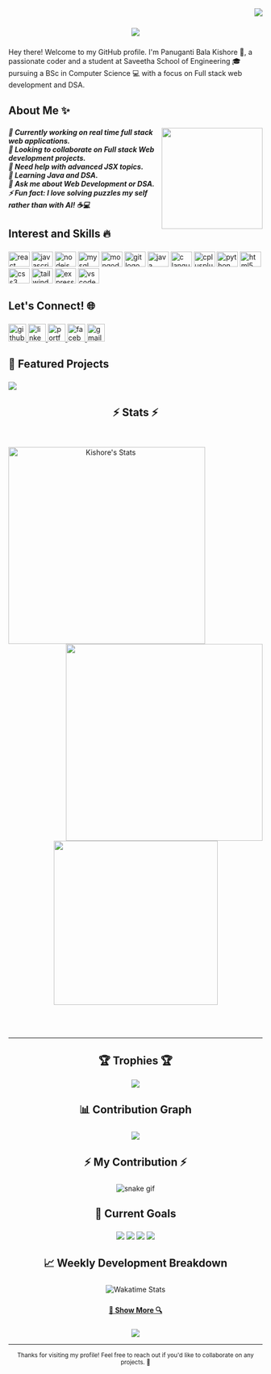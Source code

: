 <img align="right" src="https://komarev.com/ghpvc/?username=Kishore0122&style=flat-square">

<h1 align="center">
  <a href="https://git.io/typing-svg">
    <img src="https://readme-typing-svg.herokuapp.com/?lines=Hey+👋;Hi+welcome+to+myprofile!;+I'm+Panuganti+Bala+Kishore!;&center=true&size=20">
  </a>
</h1>

###

<p align="left">Hey there! Welcome to my GitHub profile. I'm Panuganti Bala Kishore 👋, a passionate coder and a student at Saveetha School of Engineering 🎓 pursuing a BSc in Computer Science 💻 with a focus on Full stack web development and DSA.</p>

###

<h2 align="left">About Me ✨</h2>

###

<img align="right" height="200" src="https://i.imgflip.com/7m4wl6.gif" />

###

<h5 align="left">🔭 Currently working on real time full stack web applications.<br>👯 Looking to collaborate on Full stack Web development projects.<br>🤝 Need help with advanced JSX topics.<br>🌱 Learning Java and DSA.<br>💬 Ask me about Web Development or DSA.<br>⚡ Fun fact: I love solving puzzles my self rather than with AI! ☕💻</h5>

###

<h2 align="left">Interest and Skills 🔥</h2>

###

<div align="left">
<img src="https://cdn.jsdelivr.net/gh/devicons/devicon/icons/react/react-original.svg" height="30" width="42" alt="react logo" />
<img src="https://cdn.jsdelivr.net/gh/devicons/devicon/icons/javascript/javascript-original.svg" height="30" width="42" alt="javascript logo" />
<img src="https://cdn.jsdelivr.net/gh/devicons/devicon/icons/nodejs/nodejs-original.svg" height="30" width="42" alt="nodejs logo" />
  <img src="https://cdn.jsdelivr.net/gh/devicons/devicon/icons/mysql/mysql-original.svg" height="30" width="42" alt="mysql logo" />
<img src="https://cdn.jsdelivr.net/gh/devicons/devicon/icons/mongodb/mongodb-original.svg" height="30" width="42" alt="mongodb logo" />
  <img src="https://cdn.jsdelivr.net/gh/devicons/devicon/icons/git/git-original.svg" height="30" width="42" alt="git logo" />
  <img src="https://cdn.jsdelivr.net/gh/devicons/devicon/icons/java/java-original.svg" height="30" width="42" alt="java logo" />
<img src="https://cdn.jsdelivr.net/gh/devicons/devicon/icons/c/c-original.svg" height="30" width="42" alt="c language logo" />
  <img src="https://cdn.jsdelivr.net/gh/devicons/devicon/icons/cplusplus/cplusplus-original.svg" height="30" width="42" alt="cplusplus logo" />
<img src="https://cdn.jsdelivr.net/gh/devicons/devicon/icons/python/python-original.svg" height="30" width="42" alt="python logo" />
<img src="https://cdn.jsdelivr.net/gh/devicons/devicon/icons/html5/html5-original.svg" height="30" width="42" alt="html5 logo" />
<img src="https://cdn.jsdelivr.net/gh/devicons/devicon/icons/css3/css3-original.svg" height="30" width="42" alt="css3 logo" />
<img src="https://cdn.jsdelivr.net/gh/devicons/devicon/icons/tailwindcss/tailwindcss-plain.svg" height="30" width="42" alt="tailwindcss logo" />
<img src="https://cdn.jsdelivr.net/gh/devicons/devicon/icons/express/express-original.svg" height="30" width="42" alt="express logo" />
<img src="https://cdn.jsdelivr.net/gh/devicons/devicon/icons/vscode/vscode-original.svg" height="30" width="42" alt="vscode logo" />
</div>

###

<h2 align="left">Let's Connect! 🌐</h2>

###

<div align="left">
  <a href="https://github.com/Kishore0122" target="_blank">
    <img src="https://img.shields.io/static/v1?message=GitHub&logo=github&label=&color=181717&logoColor=white&labelColor=&style=for-the-badge" height="35" alt="github logo" />
  </a>
  <a href="https://www.linkedin.com/in/panuganti-bala-kishore-0424b5325/" target="_blank">
    <img src="https://img.shields.io/static/v1?message=LinkedIn&logo=linkedin&label=&color=0077B5&logoColor=white&labelColor=&style=for-the-badge" height="35" alt="linkedin logo" />
  </a>
  <a href="https://kishore.is-a.dev/" target="_blank">
    <img src="https://img.shields.io/static/v1?message=Portfolio&logo=portfolio&label=&color=000000&logoColor=white&labelColor=&style=for-the-badge" height="35" alt="portfolio logo" />
  </a>
  <a href="https://www.facebook.com/profile.php?id=100057444433769" target="_blank">
    <img src="https://img.shields.io/static/v1?message=Facebook&logo=facebook&label=&color=1877F2&logoColor=white&labelColor=&style=for-the-badge" height="35" alt="facebook logo" />
  </a>
  <a href="mailto:kishorepanuganti278@gmail.com" target="_blank">
    <img src="https://img.shields.io/static/v1?message=Gmail&logo=gmail&label=&color=D14836&logoColor=white&labelColor=&style=for-the-badge" height="35" alt="gmail logo" />
  </a>
</div>

###

<h2 align="left">🚀 Featured Projects</h2>

###

<div align="left">
  <a href="https://github.com/Kishore0122/library" target="_blank">
    <img src="https://github-readme-stats.vercel.app/api/pin/?username=Kishore0122&repo=library&theme=dracula&hide_border=false" />
  </a>
  <!-- Add more featured projects here as you create them -->
</div>

###

<h2 align="center">⚡ Stats ⚡</h2>
<br>
<p align=center>
  <div align=center>
    <a href="https://github.com/denvercoder1/github-readme-streak-stats" title="Go to Source">
      <img align="left" width=390 src="https://github-stats-alpha.vercel.app/api?username=Kishore0122&cc=282a36&tc=edede7&ic=ff6e96&bc=dddbdb" alt="Kishore's Stats" />
    </a>
    <a href="https://github.com/anuraghazra/github-readme-stats" title="Go to Source">
      <img align="right" width=390 src="https://github-readme-stats.vercel.app/api/top-langs?username=Kishore0122&locale=en&hide_title=false&layout=compact&card_width=320&langs_count=5&theme=dracula&hide_border=false&order=2" />
    </a>
  </div>
  <br><br><br><br><br><br><br><br><br>
  <div align=center>
    <a href="https://github.com/anuraghazra/github-readme-stats">
      <img width=325 align="center" src="https://streak-stats.demolab.com?user=Kishore0122&locale=en&mode=daily&theme=dracula&hide_border=false&border_radius=5&order=3" />
    </a>
  </div>
  <br>
  <br>
  <br>
</p>

<hr>

###

<h2 align="center">🏆 Trophies 🏆</h2>
<p align="center">
  <img src="https://github-profile-trophy.vercel.app/?username=Kishore0122&theme=dracula&no-frame=true&no-bg=true&margin-w=15" />
</p>

###

<h2 align="center">📊 Contribution Graph</h2>

###

<div align="center">
  <img src="https://github-readme-activity-graph.vercel.app/graph?username=Kishore0122&theme=dracula&hide_border=false" />
</div>

###

<h2 align="center">⚡ My Contribution ⚡</h2>

###

<div align="center">
  <img src="https://github.com/Kishore0122/Kishore0122/blob/output/github-contribution-grid-snake.gif" alt="snake gif" />
</div>

###

<h2 align="center">🎯 Current Goals</h2>

###

<div align="center">
  <img src="https://img.shields.io/badge/Goal-Master%20Full%20Stack%20Development-blue?style=for-the-badge&logo=javascript" />
  <img src="https://img.shields.io/badge/Goal-Complete%20DSA%20Course-green?style=for-the-badge&logo=leetcode" />
  <img src="https://img.shields.io/badge/Goal-Build%20More%20Projects-orange?style=for-the-badge&logo=github" />
  <img src="https://img.shields.io/badge/Goal-Contribute%20to%20Open%20Source-purple?style=for-the-badge&logo=opensource" />
</div>

###

<h2 align="center">📈 Weekly Development Breakdown</h2>

###

<div align="center">
  <img src="https://wakatime.com/share/@Kishore0122/your-wakatime-stats.svg" alt="Wakatime Stats" />
</div>

###

<h4 align="center">
  <a href="https://github.com/Kishore0122?tab=repositories" title="Show Repositories">🔎 Show More 🔍</a>
</h4>

###

<div align="center">
  <img src="https://capsule-render.vercel.app/api?type=waving&color=gradient&height=100&section=footer" />
</div>

---

<div align="center">
  <sub>Thanks for visiting my profile! Feel free to reach out if you'd like to collaborate on any projects. 🚀</sub>
</div> 
